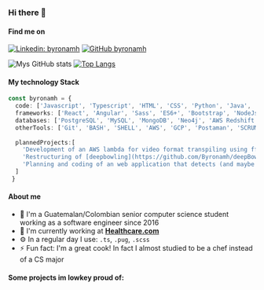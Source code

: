### Hi there 👋

#### Find me on

[![Linkedin: byronamh](https://img.shields.io/badge/-byronamh-blue?style=flat-square&logo=Linkedin&logoColor=white)](https://www.linkedin.com/in/byronamh/?locale=en_US)
[![GitHub byronamh](https://img.shields.io/github/followers/byronamh?label=follow&style=social)](https://github.com/byronamh)


![Mys GitHub stats](https://github-readme-stats.vercel.app/api?username=byronamh&count_private=true&show_icons=true&include_all_commits=true)
[![Top Langs](https://github-readme-stats.vercel.app/api/top-langs/?username=byronamh&layout=compact)](https://github.com/byronamh/byronamh)

#### My technology Stack

```typescript
const byronamh = {
  code: ['Javascript', 'Typescript', 'HTML', 'CSS', 'Python', 'Java', 'C++', 'PHP'], // in no particular order
  frameworks: ['React', 'Angular', 'Sass', 'ES6+', 'Bootstrap', 'NodeJs', 'Express', 'Serverless', 'jQuery'],
  databases: ['PostgreSQL', 'MySQL', 'MongoDB', 'Neo4j', 'AWS Redshift and Dynamo', 'Firebase'],
  otherTools: ['Git', 'BASH', 'SHELL', 'AWS', 'GCP', 'Postaman', 'SCRUM savy', 'Wordpress'],
  
  plannedProjects:[
    'Development of an AWS lambda for video format transpiling using ffmpeg in WASM format',
    'Restructuring of [deepbowling](https://github.com/Byronamh/deepBowling.frontend) and its entity display engine, opting to use canvas vectors instead of Elements',
    'Planning and coding of an web application that detects (and maybe translates) mayan glyphs using AWS rekognition'
  ]
 }
```

#### About me
- 📍  I'm a Guatemalan/Colombian senior computer science student working as a software engineer since 2016
- 🏢 I'm currently working at **[Healthcare.com](https://www.linkedin.com/company/healthcare-com/)**
- ⚙️ In a regular day I use: `.ts`, `.pug`, `.scss`
- ⚡️ Fun fact: I'm a great cook! In fact I almost studied to be a chef instead of a CS major


#### Some projects im lowkey proud of:
